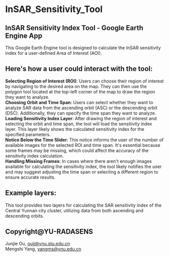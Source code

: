 # InSAR_Sensitivity_Tool
## **InSAR Sensitivity Index Tool - Google Earth Engine App** <br>
This Google Earth Engine tool is designed to calculate the InSAR sensitivity index for a user-defined Area of Interest (AOI).<br>


## **Here's how a user could interact with the tool**:<br>
**Selecting Region of Interest (ROI)**: Users can choose their region of interest by navigating to the desired area on the map. They can then use the polygon tool located at the top-left corner of the map to draw the region they want to analyze.<br>
**Choosing Orbit and Time Span**: Users can select whether they want to analyze SAR data from the ascending orbit (ASC) or the descending orbit (DSC). Additionally, they can specify the time span they want to analyze.<br>
**Loading Sensitivity Index Layer**: After drawing the region of interest and selecting the orbit and time span, the tool will load the sensitivity index layer. This layer likely shows the calculated sensitivity index for the specified parameters.<br>
**Notice Below the Time Slider**: This notice informs the user of the number of available images for the selected ROI and time span. It's essential because some frames may be missing, which could affect the accuracy of the sensitivity index calculation.<br>
**Handling Missing Frames**: In cases where there aren't enough images available for calculating the sensitivity index, the tool likely notifies the user and may suggest adjusting the time span or selecting a different region to ensure accurate results.<br>

## Example layers:<br>
This tool provides two layers for calculating the SAR sensitivity index of the Central Yunnan city cluster, utilizing data from both ascending and descending orbits.<br>

## **Copyright@YU-RADASENS**<br>
Junjie Ou,  oujj@ynu.stu.edu.cn <br>
Mengshi Yang, yangms@ynu.edu.cn<br>
